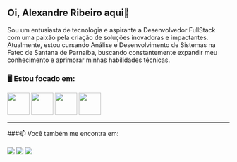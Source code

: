 ## Oi, Alexandre Ribeiro aqui👋
Sou um entusiasta de tecnologia e aspirante a Desenvolvedor FullStack com uma paixão pela criação de soluções inovadoras e impactantes. Atualmente, estou cursando Análise e Desenvolvimento de Sistemas na Fatec de Santana de Parnaíba, buscando constantemente expandir meu conhecimento e aprimorar minhas habilidades técnicas.

### 🖥️ Estou focado em: 
<div style="display: inline">
    <img width="50px" src="https://cdn.jsdelivr.net/gh/devicons/devicon@latest/icons/c/c-original.svg" />
    <img width="50px" src="https://cdn.jsdelivr.net/gh/devicons/devicon@latest/icons/html5/html5-original.svg" />
    <img width="50px" src="https://cdn.jsdelivr.net/gh/devicons/devicon@latest/icons/css3/css3-original.svg" />
    <img width="50px" src="https://cdn.jsdelivr.net/gh/devicons/devicon@latest/icons/javascript/javascript-original.svg" />
</div>

<hr style="height: 2px">
###📫 Você também me encontra em:<br><br>
<a href="www.linkedin.com/in/alexandre-ribeiro0209"><img src="https://img.shields.io/badge/linkedin-%230077B5.svg?style=for-the-badge&logo=linkedin&logoColor=white"/></a><span style="width: 10px"></span>
<a href="www.instagram.com/ale_rs4n/"><img src="https://img.shields.io/badge/Instagram-%23E4405F.svg?style=for-the-badge&logo=Instagram&logoColor=white"/></a><span style="width: 10px"></span>
<a href="alexandreribeiro0209@gmail.com"><img src="https://img.shields.io/badge/Gmail-D14836?style=for-the-badge&logo=gmail&logoColor=white"/></a>
<!--
**aleRibeiro0209/aleRibeiro0209** is a ✨ _special_ ✨ repository because its `README.md` (this file) appears on your GitHub profile.

Here are some ideas to get you started:

- 🔭 I’m currently working on ...
- 🌱 I’m currently learning ...
- 👯 I’m looking to collaborate on ...
- 🤔 I’m looking for help with ...
- 💬 Ask me about ...
- 📫 How to reach me: ...
- 😄 Pronouns: ...
- ⚡ Fun fact: ...
-->
